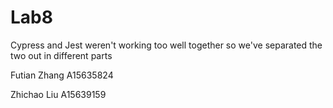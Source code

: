 # Lab8

Cypress and Jest weren't working too well together
so we've separated the two out in different parts

Futian Zhang A15635824

Zhichao Liu A15639159
